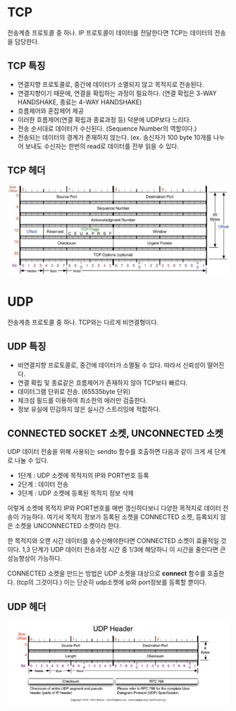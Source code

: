 # TCP
  
  
  전송계층 프로토콜 중 하나. IP 프로토콜이 데이터를 전달한다면 TCP는 데이터의 전송을 담당한다.
  
  
  ## TCP 특징
  
  - 연결지향 프로토콜로, 중간에 데이터가 소멸되지 않고 목적지로 전송된다.
  - 연결지향이기 때문에, 연결을 확립하는 과정이 필요하다. (연결 확립은 3-WAY HANDSHAKE, 종료는 4-WAY HANDSHAKE)
  - 흐름제어와 혼잡제어 제공
  - 이러한 흐름제어(연결 확립과 종료과정 등) 덕분에 UDP보다 느리다.
  - 전송 순서대로 데이터가 수신된다. (Sequence Number의 역할이다.)
  - 전송되는 데이터의 경계가 존재하지 않는다.
    (ex. 송신자가 100 byte 10개를 나누어 보내도 수신자는 한번의 read로 데이터를 전부 읽을 수 있다.
  
  
  ## TCP 헤더
  
  ![TCP HEADER](./img/TCP_header.jpg)
  
  
  
# UDP

  전송계층 프로토콜 중 하나. TCP와는 다르게 비연결형이다.
  
  
  ## UDP 특징
  
  - 비연결지향 프로토콜로, 중간에 데이터가 소멸될 수 있다. 따라서 신뢰성이 떨어진다.
  - 연결 확립 및 종료같은 흐름제어가 존재하지 않아 TCP보다 빠르다.
  - 데이터그램 단위로 전송. (65535byte 단위)
  - 체크섬 필드를 이용하여 최소한의 에러만 검출한다.
  - 정보 유실에 민감하지 않은 실시간 스트리밍에 적합하다.
  
  
  ## CONNECTED SOCKET 소켓, UNCONNECTED 소켓
  
   UDP 데이터 전송을 위해 사용되는 sendto 함수를 호출하면 다음과 같이 크게 세 단계로 나눌 수 있다.
    
   - 1단계 : UDP 소켓에 목적지의 IP와 PORT번호 등록
   - 2단계 : 데이터 전송
   - 3단계 : UDP 소켓에 등록된 목적지 정보 삭제
    
   이렇게 소켓에 목적지 IP와 PORT번호를 매번 갱신하다보니 다양한 목적지로 데이터 전송이 가능하다.
   여기서 목적지 정보가 등록된 소켓을 CONNECTED 소켓, 등록되지 않은 소켓을 UNCONNECTED 소켓이라 한다.
    
   한 목적지와 오랜 시간 데이터를 송수신해야한다면 CONNECTED 소켓이 효율적일 것이다. 1,3 단계가 UDP 데이터 전송과정 시간 중 1/3에 해당하니 
   이 시간을 줄인다면 큰 성능향상이 가능하다.
    
   CONNECTED 소켓을 만드는 방법은 UDP 소켓을 대상으로 **connect** 함수를 호출한다. (tcp의 그것이다.) 
   이는 단순히 udp소켓에 ip와 port정보를 등록할 뿐이다.
     
  
  ## UDP 헤더
  
  ![UDP HEADER](./img/UDP_header.png)

  
